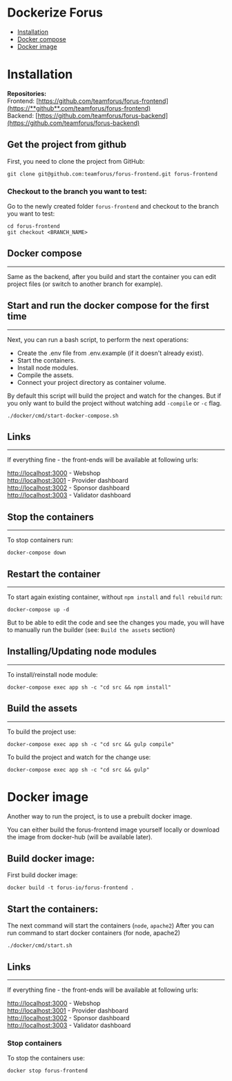 # Dockerize Forus

- [Installation](#installation)
- [Docker compose](#docker-compose)
- [Docker image](#docker-image)

# Installation

**Repositories:**  
Frontend: [https://github.com/teamforus/forus-frontend](https://**github**.com/teamforus/forus-frontend)  
Backend: [https://github.com/teamforus/forus-backend](https://github.com/teamforus/forus-backend) 

## Get the project from github
First, you need to clone the project from GitHub:
```bashf
git clone git@github.com:teamforus/forus-frontend.git forus-frontend
```

### Checkout to the branch you want to test:
Go to the newly created folder `forus-frontend` and checkout to the branch you want to test:
```
cd forus-frontend
git checkout <BRANCH_NAME>
```

## Docker compose
___
Same as the backend, after you build and start the container you can edit project files (or switch to another branch for example).

## Start and run the docker compose for the first time
___
Next, you can run a bash script, to perform the next operations:
- Create the .env file from .env.example (if it doesn't already exist).
- Start the containers.
- Install node modules.
- Compile the assets.
- Connect your project directory as container volume.

By default this script will build the project and watch for the changes. 
But if you only want to build the project without watching add `-compile` or `-c` flag.

``` 
./docker/cmd/start-docker-compose.sh
```

## Links
___

If everything fine - the front-ends will be available at following urls:   

[http://localhost:3000](http://localhost:3000) - Webshop  
[http://localhost:3001](http://localhost:3001) - Provider dashboard  
[http://localhost:3002](http://localhost:3002) - Sponsor dashboard  
[http://localhost:3003](http://localhost:3003) - Validator dashboard 

## Stop the containers
___ 

To stop containers run:

``` 
docker-compose down
```

## Restart the container
___ 

To start again existing container, without `npm install` and `full rebuild` run:

``` 
docker-compose up -d
```
But to be able to edit the code and see the changes you made, you will have to manually run the builder (see: `Build the assets` section)

## Installing/Updating node modules
___

To install/reinstall node module: 
``` 
docker-compose exec app sh -c "cd src && npm install"
```

## Build the assets
___

To build the project use:
``` 
docker-compose exec app sh -c "cd src && gulp compile"
```

To build the project and watch for the change use:
``` 
docker-compose exec app sh -c "cd src && gulp"
``` 


# Docker image
Another way to run the project, is to use a prebuilt docker image.

You can either build the forus-frontend image yourself locally or download the image from docker-hub (will be available later).

## Build docker image:
First build docker image:

``` 
docker build -t forus-io/forus-frontend .
```

## Start the containers:
The next command will start the containers (`node`, `apache2`)
After you can run command to start docker containers (for node, apache2)

``` 
./docker/cmd/start.sh
```

## Links
___

If everything fine - the front-ends will be available at following urls:   

[http://localhost:3000](http://localhost:3000) - Webshop  
[http://localhost:3001](http://localhost:3001) - Provider dashboard  
[http://localhost:3002](http://localhost:3002) - Sponsor dashboard  
[http://localhost:3003](http://localhost:3003) - Validator dashboard  

### Stop containers
To stop the containers use:

``` 
docker stop forus-frontend
```
